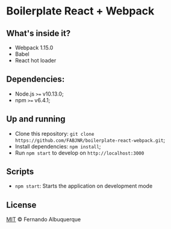# Boilerplate React + Webpack

## What's inside it?

* Webpack 1.15.0
* Babel
* React hot loader

## Dependencies:

- Node.js `>=` v10.13.0;
- npm `>=` v6.4.1;

## Up and running

- Clone this repository: `git clone https://github.com/FABJNR/boilerplate-react-webpack.git`;
- Install dependencies: `npm install`;
- Run `npm start` to develop on `http://localhost:3000`

## Scripts

- `npm start`: Starts the application on development mode

## License

[MIT](https://github.com/FABJNR/boilerplate-react-webpack/blob/master/LICENSE) &copy; Fernando Albuquerque
